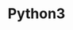 ---
layout: toctree
title: Python3
permalink: /blog/coding/python/
parent: /blog/coding/


enumerategrandchild: true

---
